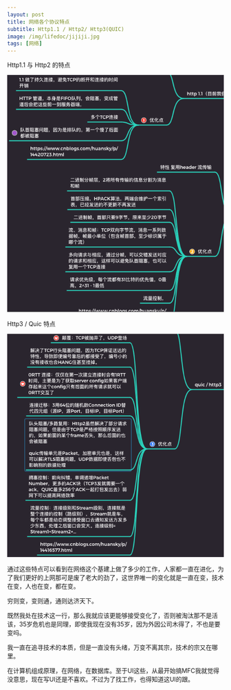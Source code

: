 ```yaml
---
layout: post
title: 网络各个协议特点
subtitle: Http1.1 / Http2/ Http3(QUIC)
image: /img/lifedoc/jijiji.jpg
tags: [网络]
---
```


Http1.1 与 Http2 的特点

![](https://raw.githubusercontent.com/Pjex/images/master/20210818163633.png)

Http3 / Quic 特点

![](https://raw.githubusercontent.com/Pjex/images/master/20210818163925.png)

通过这些特点可以看到在网络这个基建上做了多少的工作，人家都一直在进化，为了我们更好的上网那可是废了老大的劲了，这世界唯一的变化就是一直在变，技术在变，人也在变，都在变。

穷则变，变则通，通则达济天下。

既然我处在技术这一行，那么我就应该更能够接受变化了，否则被淘汰那不是活该，35岁危机也是同理，即使我现在没有35岁，因为外因公司木得了，不也是要变吗。

我一直在追寻技术的本质，但是一直没有头绪，万变不离其宗，技术的宗又在哪里。

在计算机组成原理，在网络，在数据库。至于UI这些，从最开始搞MFC我就觉得没意思，现在写UI还是不喜欢。不过为了找工作，也得知道这UI的跟。

